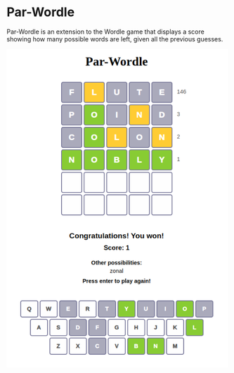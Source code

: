 # Par-Wordle

Par-Wordle is an extension to the Wordle game that displays a score showing how
many possible words are left, given all the previous guesses.

![par-wordle screenshot](docs/screenshot.png)
